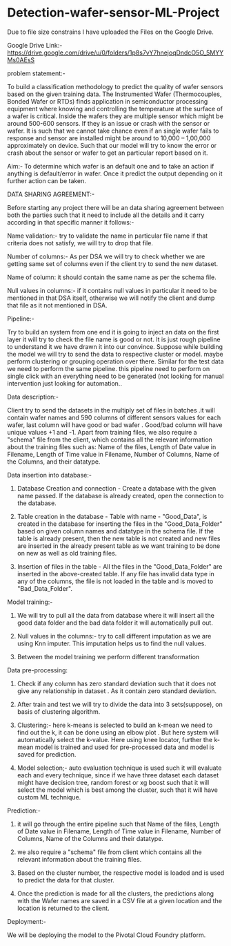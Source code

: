 # Detection-wafer-sensor-ML-Project

Due to file size constrains I have uploaded the Files on the Google Drive.

Google Drive Link:- https://drive.google.com/drive/u/0/folders/1p8s7vY7hnejoqDndcO5O_5MYYMs0AEsS

problem statement:-

To build a classification methodology to predict the quality of wafer sensors based on the given training data. 
The Instrumented Wafer (Thermocouples, Bonded Wafer or RTDs) finds application in semiconductor processing equipment where knowing and controlling the temperature at the surface of a wafer is critical. Inside the wafers they are multiple sensor which might be around 500-600 sensors.
If they is an issue or crash with the sensor or wafer.
It is such that we cannot take chance even if an single wafer fails to response and sensor are installed might be around to 10,000 – 1,00,000 approximately on device. Such that our model will try to know the error or crash about the sensor or wafer to get an particular report based on it.

Aim:-
To determine which wafer is an default one and to take an action if anything is default/error in wafer. Once it predict the output depending on it further action can be taken.

DATA SHARING AGREEMENT:-

Before starting any project there will be an data sharing agreement between both the parties such that it need to include all the details and it carry according in that specific manner it follows:-

Name validation:- try to validate the name in particular file name if that criteria does not satisfy, we will try to drop that file.

Number of columns:- As per DSA we will try to check whether we are getting same set of columns even if the client try to send the new dataset.

Name of column: it should contain the same name as per the schema file.

Null values in columns:-  if it contains null values in particular it need to be mentioned in that DSA itself, otherwise we will notify the client and dump that file as it not mentioned in DSA.

Pipeline:-

Try to build an system from one end it is going to inject an data on the first layer it will try to check the file name is good or not. It is just rough pipeline to understand it we have drawn it into our convince.
Suppose while building the model we will try to send the data to respective cluster or model. maybe perform clustering or grouping operation over there.
Similar for the test data we need to perform the same pipeline.
this pipeline need to perform on single click with an everything need to be generated (not looking for manual intervention just looking for automation..

Data description:-

Client try to send the datasets in the multiply set of files in batches .it will contain wafer names and 590 columns of different sensors values for each wafer, last column will have good or bad wafer .
Good/bad column will have unique values +1 and -1.
Apart from training files, we also require a "schema" file from the client, which contains all the relevant information about the training files such as: 
       Name of the files, Length of Date value in Filename, Length of Time value in Filename, Number of  Columns, Name of the Columns, and their datatype.

Data insertion into database:-

1) Database Creation and connection - Create a database with the given name passed. If the database is already created, open the connection to the database. 

2) Table creation in the database - Table with name - "Good_Data", is created in the database for inserting the files in the "Good_Data_Folder" based on given column names and datatype in the schema file. If the table is already present, then the new table is not created and new files are inserted in the already present table as we want training to be done on new as well as old training files.     

3) Insertion of files in the table - All the files in the "Good_Data_Folder" are inserted in the above-created table. If any file has invalid data type in any of the columns, the file is not loaded in the table and is moved to "Bad_Data_Folder".

Model training:-

1) We will  try to pull all the data from database where it will insert all the good data folder and the bad data folder it will automatically pull out.

2) Null values in the columns:- try to call different imputation as we are using Knn imputer. This imputation helps us to find the null values.

3) Between the model training we perform different transformation 

Data pre-processing:      

1) Check if any column has zero standard deviation such that it does not give any relationship in dataset . As it contain zero standard deviation.

2) After train and test we will try to divide the data into 3 sets(suppose), on basis of clustering algorithm.

3) Clustering:- here k-means is selected to build an k-mean we need to find out the k, it can be done using an elbow plot . But here system will automatically select the k-value. Here using knee locator, further the k-mean model is trained and used for pre-processed data and model is saved for prediction.

4) Model selection;- auto evaluation technique is used such it will evaluate each and every technique, since if we have three dataset each dataset might have decision tree, random forest or xg boost such that it will select the model which is best among the cluster, such that it will have custom ML technique.

Prediction:-

1) it will go through the entire pipeline such that Name of the files, Length of Date value in Filename, Length of Time value in Filename, Number of Columns, Name of the Columns and their datatype.

2) we also require a "schema" file from client which contains all the relevant information about the training files.

3) Based on the cluster number, the respective model is loaded and is used to predict the data for that cluster.

4) Once the prediction is made for all the clusters, the predictions along with the Wafer names are saved in a CSV file at a given location and the location is returned    to the client.

Deployment:-

We will be deploying the model to the Pivotal Cloud Foundry platform. 




